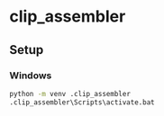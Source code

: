 # clip_assembler

## Setup
### Windows
```bash
python -m venv .clip_assembler
.clip_assembler\Scripts\activate.bat
```

